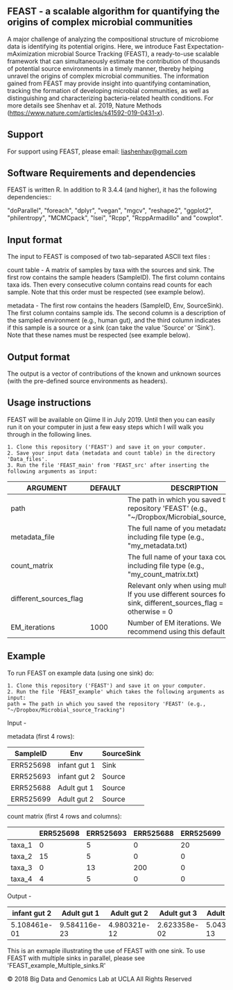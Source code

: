 FEAST - a scalable algorithm for quantifying the origins of complex microbial communities
-----------------------

A major challenge of analyzing the compositional structure of microbiome data is identifying its potential origins. Here, we introduce Fast Expectation-mAximization microbial Source Tracking (FEAST), a ready-to-use scalable framework that can simultaneously estimate the contribution of thousands of potential source environments in a timely manner, thereby helping unravel the origins of complex microbial communities. The information gained from FEAST may provide insight into quantifying contamination, tracking the formation of developing microbial communities, as well as distinguishing and characterizing bacteria-related health conditions. 
For more details see Shenhav et al. 2019, Nature Methods (https://www.nature.com/articles/s41592-019-0431-x).

Support
-----------------------

For support using FEAST, please email: liashenhav@gmail.com


Software Requirements and dependencies
-----------------------

FEAST is written R. In addition to R 3.4.4 (and higher), it has the following dependencies::

"doParallel", "foreach",  "dplyr", "vegan", "mgcv", "reshape2", "ggplot2", "philentropy", "MCMCpack", "lsei", "Rcpp", "RcppArmadillo" and "cowplot".


Input format
-----------------------
The input to FEAST is composed of two tab-separated ASCII text files :

count table  - A matrix of samples by taxa with the sources and sink. The first row contains the sample headers (SampleID). The first column contains taxa ids. Then every consecutive column contains read counts for each sample. Note that this order must be respected (see example below).

metadata -  The first row contains the headers (SampleID, Env, SourceSink). The first column contains sample ids. The second column is a description of the sampled environment (e.g., human gut), and the third column indicates if this sample is a source or a sink (can take the value 'Source' or 'Sink'). Note that these names must be respected  (see example below).



Output format
-----------------------

The output is a vector of  contributions of the known and unknown sources (with the pre-defined source environments as headers). 

Usage instructions
---------------------------

FEAST will be available on Qiime II in July 2019. Until then you can easily run it on your computer in just a few easy steps which I will walk you through in the following lines. 

	1. Clone this repository ('FEAST') and save it on your computer.
	2. Save your input data (metadata and count table) in the directory 'Data_files'.
	3. Run the file 'FEAST_main' from 'FEAST_src' after inserting the following arguments as input:


| ARGUMENT | DEFAULT |DESCRIPTION |
| ------------- | ------------- |------------- |
| path  |   |The path in which you saved the repository 'FEAST' (e.g., "~/Dropbox/Microbial_source_Tracking") |
| metadata_file  |   |The full name of you metadata file, including file type (e.g., "my_metadata.txt) |
| count_matrix   |   |The full name of your taxa count matrix, including file type (e.g., "my_count_matrix.txt)  |
| different_sources_flag  |   |Relevant only when using multiple sinks. If you use different sources for each sink, different_sources_flag = 1, otherwise = 0 |
| EM_iterations  | 1000  |Number of EM iterations. We recommend using this default value.   |




Example
---------------------------

To run FEAST on example data (using one sink) do:

	
	1. Clone this repository ('FEAST') and save it on your computer.
	2. Run the file 'FEAST_example' which takes the following arguments as input:
	path = The path in which you saved the repository 'FEAST' (e.g., "~/Dropbox/Microbial_source_Tracking") 
	

Input - 

metadata (first 4 rows):

| SampleID | Env |SourceSink | 
| ------------- | ------------- |------------- |
| ERR525698  |  infant gut 1 | Sink |
| ERR525693  |  infant gut 2 | Source | 
| ERR525688   |  Adult gut 1 | Source| 
| ERR525699  |  Adult gut 2 | Source | 


count matrix (first 4 rows and columns):

| | ERR525698 |ERR525693 | ERR525688| ERR525699|
| ------------- | ------------- |------------- |------------- |------------- |
| taxa_1  |  0 | 5 | 0|20 |
| taxa_2  |  15 | 5 | 0|0 |
| taxa_3  |  0 | 13 | 200|0 |
| taxa_4  |  4 | 5 | 0|0 |

 

Output - 

| infant gut 2  |Adult gut 1 | Adult gut 2| Adult gut 3| Adult skin 1 |  Adult skin 2|  Adult skin 3| Soil 1 | Soil 2 | unknown|
| ------------- | ------------- |------------- |------------- |------------- |------------- |------------- |------------- |------------- |------------- |
|  5.108461e-01  |  9.584116e-23 | 4.980321e-12 | 2.623358e-02|5.043635e-13 | 8.213667e-59| 1.773058e-10 |  2.704118e-14 |  3.460067e-02 |  4.283196e-01 |



This is an exmaple illustrating the use of FEAST with one sink. To use FEAST with multiple sinks in parallel, please see 'FEAST_example_Multiple_sinks.R'

© 2018 Big Data and Genomics Lab at UCLA All Rights Reserved
